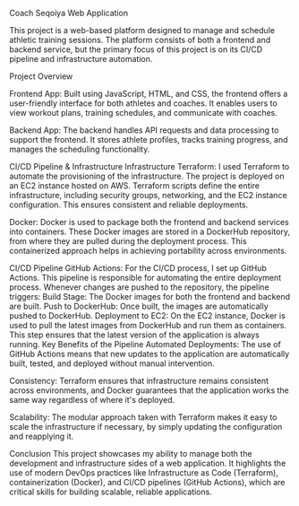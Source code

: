 Coach Seqoiya Web Application

This project is a web-based platform designed to manage and schedule athletic training sessions. The platform consists of both a frontend and backend service, but the primary focus of this project is on its CI/CD pipeline and infrastructure automation.

Project Overview

Frontend App: Built using JavaScript, HTML, and CSS, the frontend offers a user-friendly interface for both athletes and coaches. It enables users to view workout plans, training schedules, and communicate with coaches.

Backend App: The backend handles API requests and data processing to support the frontend. It stores athlete profiles, tracks training progress, and manages the scheduling functionality.

CI/CD Pipeline & Infrastructure
Infrastructure
Terraform: I used Terraform to automate the provisioning of the infrastructure. The project is deployed on an EC2 instance hosted on AWS. Terraform scripts define the entire infrastructure, including security groups, networking, and the EC2 instance configuration. This ensures consistent and reliable deployments.

Docker: Docker is used to package both the frontend and backend services into containers. These Docker images are stored in a DockerHub repository, from where they are pulled during the deployment process. This containerized approach helps in achieving portability across environments.

CI/CD Pipeline
GitHub Actions: For the CI/CD process, I set up GitHub Actions. This pipeline is responsible for automating the entire deployment process. Whenever changes are pushed to the repository, the pipeline triggers:
Build Stage: The Docker images for both the frontend and backend are built.
Push to DockerHub: Once built, the images are automatically pushed to DockerHub.
Deployment to EC2: On the EC2 instance, Docker is used to pull the latest images from DockerHub and run them as containers. This step ensures that the latest version of the application is always running.
Key Benefits of the Pipeline
Automated Deployments: The use of GitHub Actions means that new updates to the application are automatically built, tested, and deployed without manual intervention.

Consistency: Terraform ensures that infrastructure remains consistent across environments, and Docker guarantees that the application works the same way regardless of where it's deployed.

Scalability: The modular approach taken with Terraform makes it easy to scale the infrastructure if necessary, by simply updating the configuration and reapplying it.

Conclusion
This project showcases my ability to manage both the development and infrastructure sides of a web application. It highlights the use of modern DevOps practices like Infrastructure as Code (Terraform), containerization (Docker), and CI/CD pipelines (GitHub Actions), which are critical skills for building scalable, reliable applications.
